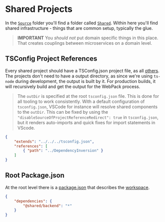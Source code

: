 # Shared Projects

In the [`Source`](../Source) folder you'll find a folder called [`Shared`](../Source/Shared).
Within here you'll find shared infrastructure - things that are common setup, typically the glue.

> **IMPORTANT** You *should not* put domain specific things in this place. That creates couplings between microservices on a domain level.

## TSConfig Project References

Every shared project should have a TSConfig.json project file, as all [others](./tsconfig-json.md).
The projects don't need to have a output directory, as since we're using `ts-node` during development, the output
is built by it. For production builds, it will recursively build and get the output for the WebPack process.

> The `outDir` is specified at the root `tsconfig.json` file. This is done for all tooling to work consistently.
> With a default configuration of `tsconfig.json`, VSCode for instance will resolve shared components to the `outDir`.
> This can be fixed by using the `"disableSourceOfProjectReferenceRedirect": true` in `tsconfig.json`, but it
> renders auto-imports and quick fixes for import statements in VScode.

```json
{
    "extends": "../../../tsconfig.json",
    "references": [
        { "path": "../DependencyInversion" }
    ]
}
```

## Root Package.json

At the root level there is a [package.json](../package.json) that describes the [workspace](./workspaces.md).

```json
{
    "dependencies": {
        "@shared/backend": "*"
    }
}
```
